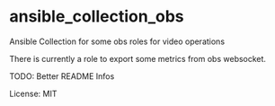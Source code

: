 # ansible_collection_obs
Ansible Collection for some obs roles for video operations

There is currently a role to export some metrics from obs websocket.

TODO: Better README Infos

License: MIT
